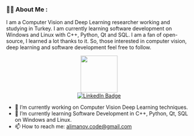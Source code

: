 ### :man_technologist: About Me :

I am a Computer Vision and Deep Learning researcher working and studying in Turkey. I am currently learning software development on Windows and Linux with C++, Python, Qt and SQL. I am a fan of open-source, I learned a lot thanks to it. So, those interested in computer vision, deep learning and software development feel free to follow.


<div id="header" align="center">
  <img src="https://media.giphy.com/media/du3J3cXyzhj75IOgvA/giphy.gif" width="100"/>
</div>

<div id="badges" align="center">
  <a href="https://www.linkedin.com/in/alnur-alimanov-4b5518179/">
    <img src="https://img.shields.io/badge/LinkedIn-blue?style=for-the-badge&logo=linkedin&logoColor=white" alt="LinkedIn Badge"/>
  </a>
</div>

- 🔭 I’m currently working on Computer Vision Deep Learning techniques.
- 🌱 I’m currently learning Software Development in C++, Python, Qt, SQL on Windows and Linux.
- 📫 How to reach me: alimanov.code@gmail.com
